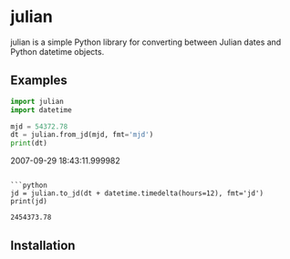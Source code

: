 julian
======

julian is a simple Python library for converting between Julian dates and Python datetime objects.

Examples
--------
```python
import julian
import datetime

mjd = 54372.78
dt = julian.from_jd(mjd, fmt='mjd')
print(dt)

```
2007-09-29 18:43:11.999982
```

```python
jd = julian.to_jd(dt + datetime.timedelta(hours=12), fmt='jd')
print(jd)
```

```
2454373.78
```

Installation
------------
